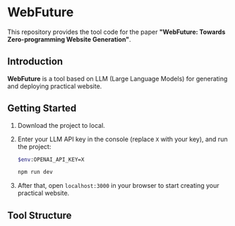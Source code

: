# WebFuture

This repository provides the tool code for the paper **"WebFuture: Towards Zero-programming Website Generation"**.

## Introduction

**WebFuture** is a tool based on LLM (Large Language Models) for generating and deploying  practical website.

## Getting Started

1. Download the project to local.
2. Enter your LLM API key in the console (replace `X` with your key), and run the project:

    ```bash
    $env:OPENAI_API_KEY=X

    npm run dev
    ```

3. After that, open `localhost:3000` in your browser to start creating your practical website.

## Tool Structure
